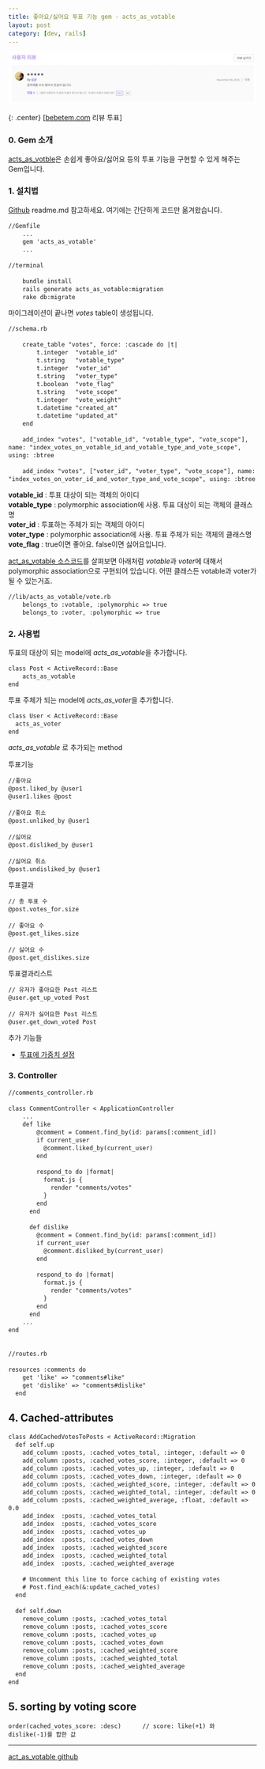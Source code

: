 ```yaml
---
title: 좋아요/싫어요 투표 기능 gem - acts_as_votable
layout: post
category: [dev, rails]
--- 
```



![bebetem.com 리뷰 투표](/public/voting.png)

{: .center}
[[bebetem.com][6] 리뷰 투표]


### 0. Gem 소개

[acts_as_votble][1]은 손쉽게 좋아요/싫어요 등의 투표 기능을 구현할 수 있게 해주는 Gem입니다.



### 1. 설치법

[Github][1] readme.md 참고하세요.
여기에는 간단하게 코드만 옮겨왔습니다.



    //Gemfile
        ...
        gem 'acts_as_votable'
        ...

    //terminal

        bundle install
        rails generate acts_as_votable:migration
        rake db:migrate


마이그레이션이 끝나면 *votes* table이 생성됩니다.


    //schema.rb

        create_table "votes", force: :cascade do |t|
            t.integer  "votable_id"
            t.string   "votable_type"
            t.integer  "voter_id"
            t.string   "voter_type"
            t.boolean  "vote_flag"
            t.string   "vote_scope"
            t.integer  "vote_weight"
            t.datetime "created_at"
            t.datetime "updated_at"
        end
    
        add_index "votes", ["votable_id", "votable_type", "vote_scope"], name: "index_votes_on_votable_id_and_votable_type_and_vote_scope", using: :btree

        add_index "votes", ["voter_id", "voter_type", "vote_scope"], name: "index_votes_on_voter_id_and_voter_type_and_vote_scope", using: :btree

**votable_id**    : 투표 대상이 되는 객체의 아이디 <br>
**votable_type**  : polymorphic association에 사용. 투표 대상이 되는 객체의 클래스명 <br>
**voter_id**      : 투표하는 주체가 되는 객체의 아이디 <br>
**voter_type**    : polymorphic association에 사용. 투표 주체가 되는 객체의 클래스명 <br>
**vote_flag**     : true이면 좋아요. false이면 싫어요입니다. <br>

[act_as_votable 소스코드][3]를 살펴보면 아래처럼 *votable*과 *voter*에 대해서 polymorphic association으로 구현되어 있습니다. 어떤 클래스든 votable과 voter가 될 수 있는거죠.
    
    //lib/acts_as_votable/vote.rb
        belongs_to :votable, :polymorphic => true
        belongs_to :voter, :polymorphic => true



### 2. 사용법
  

투표의 대상이 되는 model에 *acts_as_votable*을 추가합니다.

    class Post < ActiveRecord::Base
        acts_as_votable
    end

투표 주체가 되는 model에 *acts_as_voter*을 추가합니다.

    class User < ActiveRecord::Base
      acts_as_voter
    end



*acts_as_votable* 로 추가되는 method

투표기능

    //좋아요
    @post.liked_by @user1
    @user1.likes @post

    //좋아요 취소
    @post.unliked_by @user1

    //싫어요
    @post.disliked_by @user1

    //싫어요 취소
    @post.undisliked_by @user1    

투표결과

    // 총 투표 수
    @post.votes_for.size

    // 좋아요 수
    @post.get_likes.size

    // 싫어요 수
    @post.get_dislikes.size

투표결과리스트

    // 유저가 좋아요한 Post 리스트
    @user.get_up_voted Post

    // 유저가 싫어요한 Post 리스트
    @user.get_down_voted Post


추가 기능들 <br>
- [투표에 가중치 설정][2]


### 3. Controller

    //comments_controller.rb
    
    class CommentController < ApplicationController  
        ...
        def like
            @comment = Comment.find_by(id: params[:comment_id])
            if current_user
              @comment.liked_by(current_user)
            end
        
            respond_to do |format|
              format.js {
                render "comments/votes"
              }
            end
          end
        
          def dislike
            @comment = Comment.find_by(id: params[:comment_id])
            if current_user
              @comment.disliked_by(current_user)
            end
        
            respond_to do |format|
              format.js {
                render "comments/votes"
              }
            end
          end
        ...
    end


    //routes.rb
    
    resources :comments do
        get 'like' => "comments#like"
        get 'dislike' => "comments#dislike"
      end


## 4. Cached-attributes

    class AddCachedVotesToPosts < ActiveRecord::Migration
      def self.up
        add_column :posts, :cached_votes_total, :integer, :default => 0
        add_column :posts, :cached_votes_score, :integer, :default => 0
        add_column :posts, :cached_votes_up, :integer, :default => 0
        add_column :posts, :cached_votes_down, :integer, :default => 0
        add_column :posts, :cached_weighted_score, :integer, :default => 0
        add_column :posts, :cached_weighted_total, :integer, :default => 0
        add_column :posts, :cached_weighted_average, :float, :default => 0.0
        add_index  :posts, :cached_votes_total
        add_index  :posts, :cached_votes_score
        add_index  :posts, :cached_votes_up
        add_index  :posts, :cached_votes_down
        add_index  :posts, :cached_weighted_score
        add_index  :posts, :cached_weighted_total
        add_index  :posts, :cached_weighted_average
    
        # Uncomment this line to force caching of existing votes
        # Post.find_each(&:update_cached_votes)
      end
    
      def self.down
        remove_column :posts, :cached_votes_total
        remove_column :posts, :cached_votes_score
        remove_column :posts, :cached_votes_up
        remove_column :posts, :cached_votes_down
        remove_column :posts, :cached_weighted_score
        remove_column :posts, :cached_weighted_total
        remove_column :posts, :cached_weighted_average
      end
    end


## 5. sorting by voting score

    order(cached_votes_score: :desc)      // score: like(+1) 와 dislike(-1)를 합한 값


---

[act_as_votable github][1]

[1]: https://github.com/ryanto/acts_as_votable
[2]: https://github.com/ryanto/acts_as_votable#adding-weights-to-your-votes
[3]: https://github.com/ryanto/acts_as_votable/blob/master/lib/acts_as_votable/vote.rb
[6]: http://bebetem.com